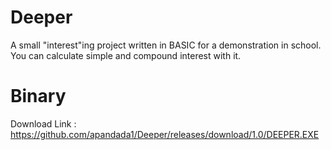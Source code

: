 Deeper
======

A small "interest"ing project written in BASIC for a demonstration in school.
You can calculate simple and compound interest with it.

Binary
======
Download Link : https://github.com/apandada1/Deeper/releases/download/1.0/DEEPER.EXE

